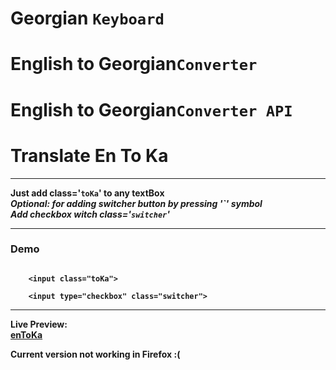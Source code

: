<h1>Georgian <code>Keyboard</code></h1>
<h1>English to Georgian<code>Converter</code></h1>
<h1>English to Georgian<code>Converter API</code></h1>
<h1>Translate En To Ka</h1>
<hr>
<b>Just add class='<code>toKa</code>' to any textBox
<br>
<i>Optional: for adding switcher button by pressing '`' symbol <br>
Add checkbox witch class='<code>switcher</code>'</i>
<hr>
<h3>Demo</h3>
<code>
 	&lt;input class="toKa"&gt; <br>
	&lt;input type="checkbox" class="switcher"&gt;
</code>

<hr>

<b>Live Preview: </b><br>
	<a target="_blank" href="https://bichiko.github.io/enToKa/">enToKa</a>


Current version not working in Firefox :(
